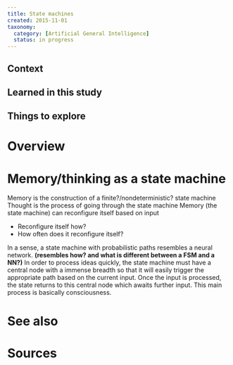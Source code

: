 ```yaml
---
title: State machines
created: 2015-11-01
taxonomy:
  category: [Artificial General Intelligence]
  status: in progress
---
```


## Context

## Learned in this study

## Things to explore

# Overview

# Memory/thinking as a state machine

Memory is the construction of a finite?/nondeterministic? state machine
Thought is the process of going through the state machine
Memory (the state machine) can reconfigure itself based on input

- Reconfigure itself how?
- How often does it reconfigure itself?

In a sense, a state machine with probabilistic paths resembles a neural network. **(resembles how? and what is different between a FSM and a NN?)**
In order to process ideas quickly, the state machine must have a central node with a immense breadth so that it will easily trigger the appropriate path based on the current input. Once the input is processed, the state returns to this central node which awaits further input. This main process is basically consciousness.

# See also

# Sources
